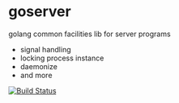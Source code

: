 goserver
========

golang common facilities lib for server programs

*   signal handling
*   locking process instance
*   daemonize
*   and more


[![Build Status](https://travis-ci.org/funkygao/golib.png?branch=master)](https://travis-ci.org/funkygao/golib)
